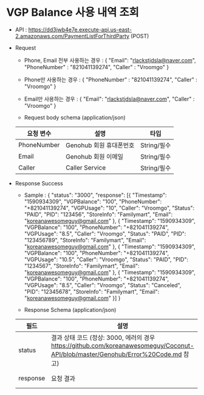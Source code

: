 
# VGP Balance 사용 내역 조회


- API : https://dd3jwb4e7e.execute-api.us-east-2.amazonaws.com/PaymentListForThirdParty (POST)


- Request

  * Phone, Email 전부 사용하는 경우 : 
  { 
     "Email": "rlackstjdsla@naver.com", 
     "PhoneNumber" : "821041139274", 
     "Caller" : "Vroomgo"
  }
  
  * Phone만 사용하는 경우 : 
  { 
     "PhoneNumber" : "821041139274", 
     "Caller" : "Vroomgo"
  }
  
  * Email만 사용하는 경우 : 
  { 
     "Email": "rlackstjdsla@naver.com", 
     "Caller" : "Vroomgo"
  }
  
  * Request body schema (application/json)
  
  요청 변수 | 설명 | 타입
  ------------ | ------------- | -------------
  PhoneNumber | Genohub 회원 휴대폰번호 | String/필수
  Email | Genohub 회원 이메일 | String/필수
  Caller | Caller Service | String/필수
  
- Response Success

  * Sample : 
{
    "status": "3000",
    "response": [{
        "Timestamp": "1590934309",
        "VGPBalance": "100",
        "PhoneNumber": "+821041139274",
        "VGPUsage": "10",
        "Caller": "Vroomgo",
        "Status": "PAID",
        "PID": "123456",
        "StoreInfo": "Familymart",
        "Email": "koreanawesomeguy@gmail.com"
    }, {
        "Timestamp": "1590934309",
        "VGPBalance": "100",
        "PhoneNumber": "+821041139274",
        "VGPUsage": "8.5",
        "Caller": "Vroomgo",
        "Status": "PAID",
        "PID": "123456789",
        "StoreInfo": "Familymart",
        "Email": "koreanawesomeguy@gmail.com"
    }, {
        "Timestamp": "1590934309",
        "VGPBalance": "100",
        "PhoneNumber": "+821041139274",
        "VGPUsage": "10.5",
        "Caller": "Vroomgo",
        "Status": "PAID",
        "PID": "1234567",
        "StoreInfo": "Familymart",
        "Email": "koreanawesomeguy@gmail.com"
    }, {
        "Timestamp": "1590934309",
        "VGPBalance": "100",
        "PhoneNumber": "+821041139274",
        "VGPUsage": "8.5",
        "Caller": "Vroomgo",
        "Status": "Canceled",
        "PID": "12345678",
        "StoreInfo": "Familymart",
        "Email": "koreanawesomeguy@gmail.com"
    }]
}
  
  * Response Schema (application/json)

  필드 | 설명 | 타입
  ------------ | ------------- | -------------
  status | 결과 상태 코드 (정상: 3000, 에러의 경우 https://github.com/koreanawesomeguy/Coconut-API/blob/master/Genohub/Error%20Code.md 참고) | String/필수
  response | 요청 결과 | String/필수
 

